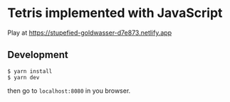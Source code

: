 # Tetris implemented with JavaScript

Play at https://stupefied-goldwasser-d7e873.netlify.app

## Development

```
$ yarn install
$ yarn dev
```

then go to `localhost:8080` in you browser.
